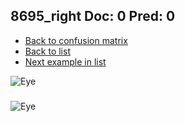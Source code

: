 ## 8695_right Doc: 0 Pred: 0
- [Back to confusion matrix](https://github.com/juliandewit/kaggle_retinopathy/blob/master/matrix.md)
- [Back to list](https://github.com/juliandewit/kaggle_retinopathy/blob/master/lists/00/list.md)
- [Next example in list](https://github.com/juliandewit/kaggle_retinopathy/blob/master/lists/00/86/8698_left.md)

![Eye](https://retinopaty.blob.core.windows.net/size1024/8695_right_0.jpeg)

### 

![Eye]()
